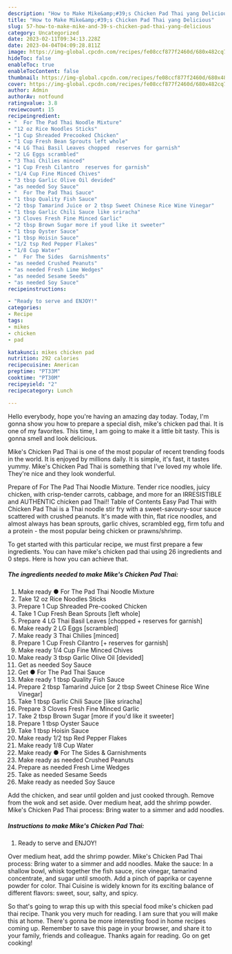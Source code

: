 ```yaml
---
description: "How to Make Mike&amp;#39;s Chicken Pad Thai yang Delicious"
title: "How to Make Mike&amp;#39;s Chicken Pad Thai yang Delicious"
slug: 57-how-to-make-mike-and-39-s-chicken-pad-thai-yang-delicious
category: Uncategorized
date: 2023-02-11T09:34:13.228Z
date: 2023-04-04T04:09:28.811Z
image: https://img-global.cpcdn.com/recipes/fe08ccf877f2460d/680x482cq70/mikes-chicken-pad-thai-recipe-main-photo.jpg
hideToc: false
enableToc: true
enableTocContent: false
thumbnail: https://img-global.cpcdn.com/recipes/fe08ccf877f2460d/680x482cq70/mikes-chicken-pad-thai-recipe-main-photo.jpg
cover: https://img-global.cpcdn.com/recipes/fe08ccf877f2460d/680x482cq70/mikes-chicken-pad-thai-recipe-main-photo.jpg
author: Admin
authorAv: notfound
ratingvalue: 3.8
reviewcount: 15
recipeingredient:
- "  For The Pad Thai Noodle Mixture"
- "12 oz Rice Noodles Sticks"
- "1 Cup Shreaded Precooked Chicken"
- "1 Cup Fresh Bean Sprouts left whole"
- "4 LG Thai Basil Leaves chopped  reserves for garnish"
- "2 LG Eggs scrambled"
- "3 Thai Chilies minced"
- "1 Cup Fresh Cilantro  reserves for garnish"
- "1/4 Cup Fine Minced Chives"
- "3 tbsp Garlic Olive Oil devided"
- "as needed Soy Sauce"
- "  For The Pad Thai Sauce"
- "1 tbsp Quality Fish Sauce"
- "2 tbsp Tamarind Juice or 2 tbsp Sweet Chinese Rice Wine Vinegar"
- "1 tbsp Garlic Chili Sauce like sriracha"
- "3 Cloves Fresh Fine Minced Garlic"
- "2 tbsp Brown Sugar more if youd like it sweeter"
- "1 tbsp Oyster Sauce"
- "1 tbsp Hoisin Sauce"
- "1/2 tsp Red Pepper Flakes"
- "1/8 Cup Water"
- "  For The Sides  Garnishments"
- "as needed Crushed Peanuts"
- "as needed Fresh Lime Wedges"
- "as needed Sesame Seeds"
- "as needed Soy Sauce"
recipeinstructions:

- "Ready to serve and ENJOY!"
categories:
- Recipe
tags:
- mikes
- chicken
- pad

katakunci: mikes chicken pad 
nutrition: 292 calories
recipecuisine: American
preptime: "PT33M"
cooktime: "PT30M"
recipeyield: "2"
recipecategory: Lunch

---
```



Hello everybody, hope you're having an amazing day today. Today, I'm gonna show you how to prepare a special dish, mike&#39;s chicken pad thai. It is one of my favorites. This time, I am going to make it a little bit tasty. This is gonna smell and look delicious.

Mike&#39;s Chicken Pad Thai is one of the most popular of recent trending foods in the world. It is enjoyed by millions daily. It is simple, it's fast, it tastes yummy. Mike&#39;s Chicken Pad Thai is something that I've loved my whole life. They're nice and they look wonderful.

Prepare of For The Pad Thai Noodle Mixture. Tender rice noodles, juicy chicken, with crisp-tender carrots, cabbage, and more for an IRRESISTIBLE and AUTHENTIC chicken pad Thai!! Table of Contents Easy Pad Thai with Chicken Pad Thai is a Thai noodle stir fry with a sweet-savoury-sour sauce scattered with crushed peanuts. It&#39;s made with thin, flat rice noodles, and almost always has bean sprouts, garlic chives, scrambled egg, firm tofu and a protein - the most popular being chicken or prawns/shrimp.


To get started with this particular recipe, we must first prepare a few ingredients. You can have mike&#39;s chicken pad thai using 26 ingredients and 0 steps. Here is how you can achieve that.

<!--inarticleads1-->

##### The ingredients needed to make Mike&#39;s Chicken Pad Thai:

1. Make ready  ● For The Pad Thai Noodle Mixture
1. Take 12 oz Rice Noodles Sticks
1. Prepare 1 Cup Shreaded Pre-cooked Chicken
1. Take 1 Cup Fresh Bean Sprouts [left whole]
1. Prepare 4 LG Thai Basil Leaves [chopped + reserves for garnish]
1. Make ready 2 LG Eggs [scrambled]
1. Make ready 3 Thai Chilies [minced]
1. Prepare 1 Cup Fresh Cilantro [+ reserves for garnish]
1. Make ready 1/4 Cup Fine Minced Chives
1. Make ready 3 tbsp Garlic Olive Oil [devided]
1. Get as needed Soy Sauce
1. Get  ● For The Pad Thai Sauce
1. Make ready 1 tbsp Quality Fish Sauce
1. Prepare 2 tbsp Tamarind Juice [or 2 tbsp Sweet Chinese Rice Wine Vinegar]
1. Take 1 tbsp Garlic Chili Sauce [like sriracha]
1. Prepare 3 Cloves Fresh Fine Minced Garlic
1. Take 2 tbsp Brown Sugar [more if you&#39;d like it sweeter]
1. Prepare 1 tbsp Oyster Sauce
1. Take 1 tbsp Hoisin Sauce
1. Make ready 1/2 tsp Red Pepper Flakes
1. Make ready 1/8 Cup Water
1. Make ready  ● For The Sides &amp; Garnishments
1. Make ready as needed Crushed Peanuts
1. Prepare as needed Fresh Lime Wedges
1. Take as needed Sesame Seeds
1. Make ready as needed Soy Sauce


Add the chicken, and sear until golden and just cooked through. Remove from the wok and set aside. Over medium heat, add the shrimp powder. Mike&#39;s Chicken Pad Thai process: Bring water to a simmer and add noodles. 

<!--inarticleads2-->

##### Instructions to make Mike&#39;s Chicken Pad Thai:


1. Ready to serve and ENJOY!

Over medium heat, add the shrimp powder. Mike&#39;s Chicken Pad Thai process: Bring water to a simmer and add noodles. Make the sauce: In a shallow bowl, whisk together the fish sauce, rice vinegar, tamarind concentrate, and sugar until smooth. Add a pinch of paprika or cayenne powder for color. Thai Cuisine is widely known for its exciting balance of different flavors: sweet, sour, salty, and spicy. 

So that's going to wrap this up with this special food mike&#39;s chicken pad thai recipe. Thank you very much for reading. I am sure that you will make this at home. There's gonna be more interesting food in home recipes coming up. Remember to save this page in your browser, and share it to your family, friends and colleague. Thanks again for reading. Go on get cooking!
